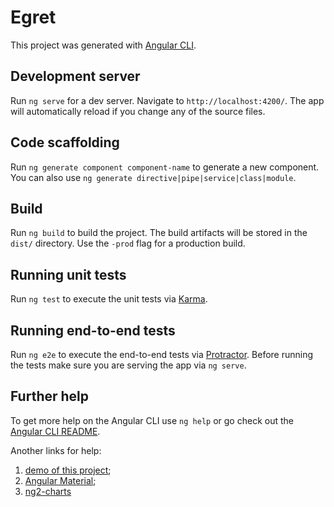 <!-- @format -->

# Egret

This project was generated with [Angular CLI](https://github.com/angular/angular-cli).

## Development server

Run `ng serve` for a dev server. Navigate to `http://localhost:4200/`. The app will automatically reload if you change any of the source files.

## Code scaffolding

Run `ng generate component component-name` to generate a new component. You can also use `ng generate directive|pipe|service|class|module`.

## Build

Run `ng build` to build the project. The build artifacts will be stored in the `dist/` directory. Use the `-prod` flag for a production build.

## Running unit tests

Run `ng test` to execute the unit tests via [Karma](https://karma-runner.github.io).

## Running end-to-end tests

Run `ng e2e` to execute the end-to-end tests via [Protractor](http://www.protractortest.org/).
Before running the tests make sure you are serving the app via `ng serve`.

## Further help

To get more help on the Angular CLI use `ng help` or go check out the [Angular CLI README](https://github.com/angular/angular-cli/blob/master/README.md).

Another links for help:

1. [demo of this project](http://egret.ui-lib.com/dashboard?layout=%7B%20%20%20%20%20%20%20%20%22navigationPos%22:%20%22side%22,%20%20%20%20%20%20%20%20%22sidebarStyle%22:%20%22full%22,%20%20%20%20%20%20%20%20%22dir%22:%20%22ltr%22,%20%20%20%20%20%20%20%20%22useBreadcrumb%22:%20true,%20%20%20%20%20%20%20%20%22topbarFixed%22:%20false,%20%20%20%20%20%20%20%20%22breadcrumb%22:%20%22simple%22%20%20%20%20%20%20%7D);
2. [Angular Material](https://material.angular.io/components/categories);
3. [ng2-charts](https://valor-software.com/ng2-charts/)
